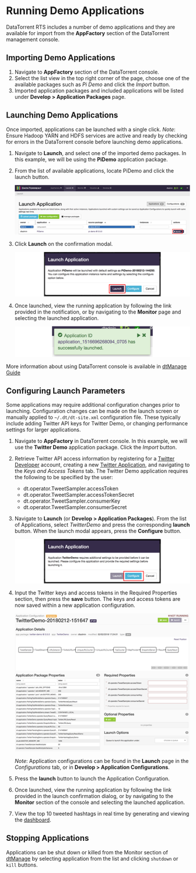 Running Demo Applications
=================================

DataTorrent RTS includes a number of demo applications and they are available for import from the **AppFactory** section of the DataTorrent management console.

Importing Demo Applications
--------------------------------------------------------------------------------

1.  Navigate to **AppFactory** section of the DataTorrent console.
2.  Select the list view in the top right corner of the page, choose one of the available packages such as *Pi Demo* and click the *Import* button.
3.  Imported application packages and included applications will be listed under **Develop > Application Packages** page.

Launching Demo Applications
--------------------------------------------------------------------------------

Once imported, applications can be launched with a single click.  *Note*: Ensure Hadoop YARN and HDFS services are active and ready by checking for errors in the DataTorrent console before launching demo applications.

1.  Navigate to **Launch**, and select one of the imported demo packages.  In this example, we will be using the **PiDemo** application package.

2.  From the list of available applications, locate PiDemo and click the launch button.

    ![](images/sandbox/pidemo-list.png)

3.  Click **Launch** on the confirmation modal.

    ![](images/sandbox/pidemo-confirmation-modal.png)

4.  Once launched, view the running application by following the link provided in the notification, or by navigating to the **Monitor** page and selecting the launched application.

    ![](images/sandbox/pidemo-success.png)

More information about using DataTorrent console is available in [dtManage Guide](dtmanage.md)



Configuring Launch Parameters
--------------------------------------------------------------------------------

Some applications may require additional configuration changes prior to launching.  Configuration changes can be made on the launch screen or manually applied to `~/.dt/dt-site.xml` configuration file.  These typically include adding Twitter API keys for Twitter Demo, or changing performance settings for larger applications.

1.  Navigate to **AppFactory** in DataTorrent console.  In this example, we will use the **Twitter Demo** application package. Click the *Import* button. 

2.  Retrieve Twitter API access information by registering for a <a href="https://dev.twitter.com/" target="\_blank">Twitter Developer</a> account, creating a new <a href="https://apps.twitter.com/app/new" target="\_blank">Twitter Application</a>, and navigating to the *Keys and Access Tokens* tab.  The Twitter Demo application requires the following to be specified by the user:

    * dt.operator.TweetSampler.accessToken
    * dt.operator.TweetSampler.accessTokenSecret
    * dt.operator.TweetSampler.consumerKey
    * dt.operator.TweetSampler.consumerSecret

3.  Navigate to **Launch** (or **Develop > Application Packages**). From the list of Applications, select *TwitterDemo* and press the corresponding **launch** button. When the launch modal appears, press the **Configure** button.

    ![](images/sandbox/twitterdemo-confirmation-modal.png)

4.  Input the Twitter keys and access tokens in the Required Properties section, then press the **save** button. The keys and access tokens are now saved within a new application configuration. 


    ![](images/sandbox/twitterdemo-required-properties.png)

    *Note*: Application configurations can be found in the **Launch** page in the *Configurations* tab, or in **Develop > Application Configurations**.

5.  Press the **launch** button to launch the Application Configuration.

6.  Once launched, view the running application by following the link provided in the launch confirmation dialog, or by navigating to the **Monitor** section of the console and selecting the launched application.

7.  View the top 10 tweeted hashtags in real time by generating and viewing the [dashboard](dtdashboard.md).

Stopping Applications
--------------------------------------------------------------------------------

Applications can be shut down or killed from the Monitor section of [dtManage](dtmanage.md) by selecting application from the list and clicking `shutdown` or `kill` buttons.
